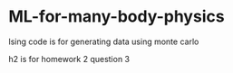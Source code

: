 # ML-for-many-body-physics

lsing code is for generating data using monte carlo

h2 is for homework 2 question 3
